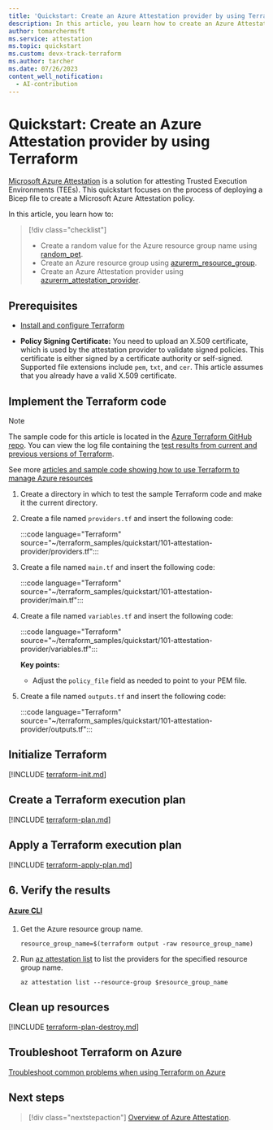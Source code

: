 ```yaml
---
title: 'Quickstart: Create an Azure Attestation provider by using Terraform'
description: In this article, you learn how to create an Azure Attestation provider using Terraform
author: tomarchermsft
ms.service: attestation
ms.topic: quickstart
ms.custom: devx-track-terraform
ms.author: tarcher
ms.date: 07/26/2023
content_well_notification: 
  - AI-contribution
---
```


# Quickstart: Create an Azure Attestation provider by using Terraform

[Microsoft Azure Attestation](overview.md) is a solution for attesting Trusted Execution Environments (TEEs). This quickstart focuses on the process of deploying a Bicep file to create a Microsoft Azure Attestation policy.

In this article, you learn how to:

> [!div class="checklist"]
> * Create a random value for the Azure resource group name using [random_pet](https://registry.terraform.io/providers/hashicorp/random/latest/docs/resources/pet).
> * Create an Azure resource group using [azurerm_resource_group](https://registry.terraform.io/providers/hashicorp/azurerm/latest/docs/resources/resource_group).
> * Create an Azure Attestation provider using [azurerm_attestation_provider](https://registry.terraform.io/providers/hashicorp/azurerm/latest/docs/resources/attestation).

## Prerequisites

- [Install and configure Terraform](/azure/developer/terraform/quickstart-configure)

- **Policy Signing Certificate:** You need to upload an X.509 certificate, which is used by the attestation provider to validate signed policies. This certificate is either signed by a certificate authority or self-signed. Supported file extensions include `pem`, `txt`, and `cer`. This article assumes that you already have a valid X.509 certificate.

## Implement the Terraform code

> [!NOTE]
> The sample code for this article is located in the [Azure Terraform GitHub repo](https://github.com/Azure/terraform/tree/master/quickstart/101-attestation-provider). You can view the log file containing the [test results from current and previous versions of Terraform](https://github.com/Azure/terraform/tree/master/quickstart/101-attestation-provider/TestRecord.md).
>
> See more [articles and sample code showing how to use Terraform to manage Azure resources](/azure/terraform)

1. Create a directory in which to test the sample Terraform code and make it the current directory.

1. Create a file named `providers.tf` and insert the following code:

    :::code language="Terraform" source="~/terraform_samples/quickstart/101-attestation-provider/providers.tf":::

1. Create a file named `main.tf` and insert the following code:

    :::code language="Terraform" source="~/terraform_samples/quickstart/101-attestation-provider/main.tf":::

1. Create a file named `variables.tf` and insert the following code:

    :::code language="Terraform" source="~/terraform_samples/quickstart/101-attestation-provider/variables.tf":::
    
    **Key points:**
    
    - Adjust the `policy_file` field as needed to point to your PEM file.
    
1. Create a file named `outputs.tf` and insert the following code:

    :::code language="Terraform" source="~/terraform_samples/quickstart/101-attestation-provider/outputs.tf":::

## Initialize Terraform

[!INCLUDE [terraform-init.md](~/azure-dev-docs-pr/articles/terraform/includes/terraform-init.md)]

## Create a Terraform execution plan

[!INCLUDE [terraform-plan.md](~/azure-dev-docs-pr/articles/terraform/includes/terraform-plan.md)]

## Apply a Terraform execution plan

[!INCLUDE [terraform-apply-plan.md](~/azure-dev-docs-pr/articles/terraform/includes/terraform-apply-plan.md)]

## 6. Verify the results

#### [Azure CLI](#tab/azure-cli)

1. Get the Azure resource group name.

    ```console
    resource_group_name=$(terraform output -raw resource_group_name)
    ```

1. Run [az attestation list](/cli/azure/attestation#az-attestation-list) to list the providers for the specified resource group name.

    ```azurecli
    az attestation list --resource-group $resource_group_name
    ```

## Clean up resources

[!INCLUDE [terraform-plan-destroy.md](~/azure-dev-docs-pr/articles/terraform/includes/terraform-plan-destroy.md)]

## Troubleshoot Terraform on Azure

[Troubleshoot common problems when using Terraform on Azure](/azure/developer/terraform/troubleshoot)

## Next steps

> [!div class="nextstepaction"] 
> [Overview of Azure Attestation](overview.md).
